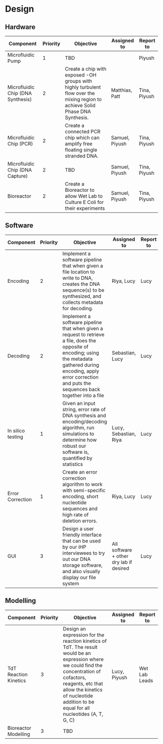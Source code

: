 # Design

## Hardware

| Component                         | Priority | Objective                                                                                                                     | Assigned to    | Report to    |
| --------------------------------- | -------- | ----------------------------------------------------------------------------------------------------------------------------- | -------------- | ------------ |
| Microfluidic Pump                 | 1        | TBD                                                                                                                           |                | Piyush       |
| Microfluidic Chip (DNA Synthesis) | 2        | Create a chip with exposed -OH groups with highly turbulent flow over the mixing region to achieve Solid Phase DNA Synthesis. | Matthias, Patt | Tina, Piyush |
| Microfluidic Chip (PCR)           | 2        | Create a connected PCR chip which can amplify free floating single stranded DNA.                                              | Samuel, Piyush | Tina, Piyush |
| Microfluidic Chip (DNA Capture)   | 2        | TBD                                                                                                                           | Samuel, Piyush | Tina, Piyush |
| Bioreactor                        | 2        | Create a Bioreactor to allow Wet Lab to Culture E Coli for their experiments                                                  | Samuel, Piyush | Tina, Piyush |

## Software

| Component         | Priority | Objective                                                                                                                                                                                                                       | Assigned to                             | Report to |
| ----------------- | -------- | ------------------------------------------------------------------------------------------------------------------------------------------------------------------------------------------------------------------------------- | --------------------------------------- | --------- |
| Encoding          | 2        | Implement a software pipeline that when given a file location to write to DNA, creates the DNA sequence(s) to be synthesized, and collects metadata for decoding.                                                               | Riya, Lucy                              | Lucy      |
| Decoding          | 2        | Implement a software pipeline that when given a request to retrieve a file, does the opposite of encoding; using the metadata gathered during encoding, apply error correction and puts the sequences back together into a file | Sebastian, Lucy                         | Lucy      |
| In silico testing | 1        | Given an input string, error rate of DNA synthesis and encoding/decoding algorithm, run simulations to determine how robust our software is, quantified by statistics                                                           | Lucy, Sebastian, Riya                   | Lucy      |
| Error Correction  | 1        | Create an error correction algorithm to work with semi-specific encoding, short nucleotide sequences and high rate of deletion errors.                                                                                          | Riya, Lucy                              | Lucy      |
| GUI               | 3        | Design a user friendly interface that can be used by our iHP interviewees to try out our DNA storage software, and also visually display our file system                                                                        | All software + other dry lab if desired | Lucy      |

## Modelling

| Component             | Priority | Objective                                                                                                                                                                                                                                              | Assigned to  | Report to     |
| --------------------- | -------- | ------------------------------------------------------------------------------------------------------------------------------------------------------------------------------------------------------------------------------------------------------ | ------------ | ------------- |
| TdT Reaction Kinetics | 3        | Design an expression for the reaction kinetics of TdT. The result would be an expression where we could find the concentration of cofactors, reagents, etc that allow the kinetics of nucleotide addition to be equal for all nucleotides (A, T, G, C) | Lucy, Piyush | Wet Lab Leads |
| Bioreactor Modelling  | 3        | TBD                                                                                                                                                                                                                                                    |              |               |


